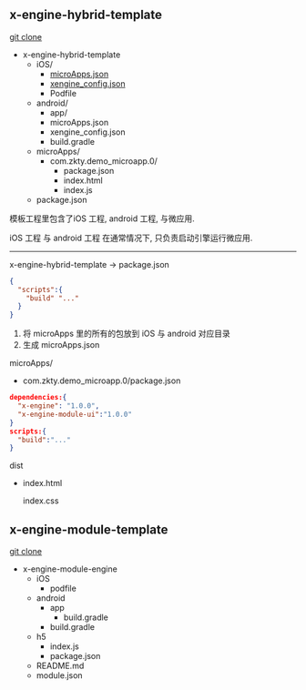 ## x-engine-hybrid-template
[git clone](https://github.com/zk4/x-engine-hybrid-template)

- x-engine-hybrid-template 
  - iOS/
    - [microApps.json](./docs/configfile/config.md#microApps.json)
    - [xengine_config.json](./docs/configfile/config.md#xengine_config.json)
    - Podfile
  - android/
    - app/
    - microApps.json
    - xengine_config.json
    - build.gradle
  - microApps/
    - com.zkty.demo_microapp.0/
      - package.json
      - index.html
      - index.js
  - package.json

模板工程里包含了iOS 工程, android 工程, 与微应用.

iOS 工程 与 android 工程 在通常情况下, 只负责启动引擎运行微应用.

---

x-engine-hybrid-template -> package.json

``` json
{
  "scripts":{
    "build" "..." 
  }
}
```

1. 将 microApps 里的所有的包放到 iOS 与 android 对应目录
2. 生成 microApps.json



microApps/

- com.zkty.demo_microapp.0/package.json

``` json
dependencies:{
  "x-engine": "1.0.0",
  "x-engine-module-ui":"1.0.0"
}
scripts:{
  "build":"..."
}
```

dist

- index.html

  index.css

## x-engine-module-template
[git clone](https://github.com/zk4/x-engine-module-template)

- x-engine-module-engine
  - iOS
    - podfile
  - android
    - app
      - build.gradle
    - build.gradle
  - h5
    - index.js
    - package.json
  - README.md
  - module.json
